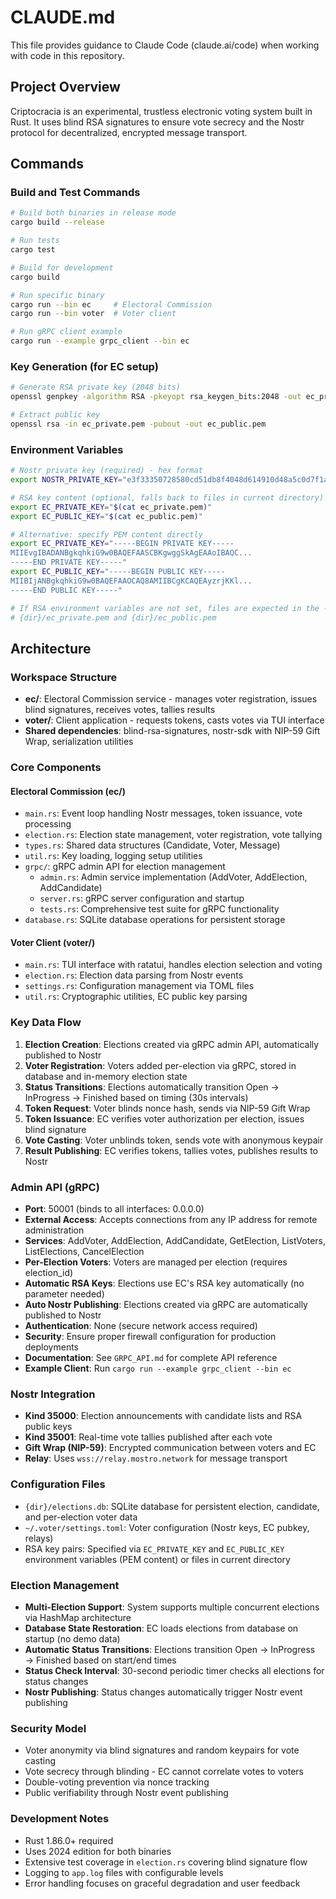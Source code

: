# CLAUDE.md

This file provides guidance to Claude Code (claude.ai/code) when working with code in this repository.

## Project Overview

Criptocracia is an experimental, trustless electronic voting system built in Rust. It uses blind RSA signatures to ensure vote secrecy and the Nostr protocol for decentralized, encrypted message transport.

## Commands

### Build and Test Commands
```bash
# Build both binaries in release mode
cargo build --release

# Run tests
cargo test

# Build for development
cargo build

# Run specific binary
cargo run --bin ec     # Electoral Commission
cargo run --bin voter  # Voter client

# Run gRPC client example
cargo run --example grpc_client --bin ec
```

### Key Generation (for EC setup)
```bash
# Generate RSA private key (2048 bits)
openssl genpkey -algorithm RSA -pkeyopt rsa_keygen_bits:2048 -out ec_private.pem

# Extract public key
openssl rsa -in ec_private.pem -pubout -out ec_public.pem
```

### Environment Variables
```bash
# Nostr private key (required) - hex format
export NOSTR_PRIVATE_KEY="e3f33350728580cd51db8f4048d614910d48a5c0d7f1af6811e83c07fc865a5c"

# RSA key content (optional, falls back to files in current directory)
export EC_PRIVATE_KEY="$(cat ec_private.pem)"
export EC_PUBLIC_KEY="$(cat ec_public.pem)"

# Alternative: specify PEM content directly
export EC_PRIVATE_KEY="-----BEGIN PRIVATE KEY-----
MIIEvgIBADANBgkqhkiG9w0BAQEFAASCBKgwggSkAgEAAoIBAQC...
-----END PRIVATE KEY-----"
export EC_PUBLIC_KEY="-----BEGIN PUBLIC KEY-----
MIIBIjANBgkqhkiG9w0BAQEFAAOCAQ8AMIIBCgKCAQEAyzrjKKl...
-----END PUBLIC KEY-----"

# If RSA environment variables are not set, files are expected in the --dir directory:
# {dir}/ec_private.pem and {dir}/ec_public.pem
```

## Architecture

### Workspace Structure
- **ec/**: Electoral Commission service - manages voter registration, issues blind signatures, receives votes, tallies results
- **voter/**: Client application - requests tokens, casts votes via TUI interface
- **Shared dependencies**: blind-rsa-signatures, nostr-sdk with NIP-59 Gift Wrap, serialization utilities

### Core Components

#### Electoral Commission (ec/)
- `main.rs`: Event loop handling Nostr messages, token issuance, vote processing
- `election.rs`: Election state management, voter registration, vote tallying
- `types.rs`: Shared data structures (Candidate, Voter, Message)
- `util.rs`: Key loading, logging setup utilities
- `grpc/`: gRPC admin API for election management
  - `admin.rs`: Admin service implementation (AddVoter, AddElection, AddCandidate)
  - `server.rs`: gRPC server configuration and startup
  - `tests.rs`: Comprehensive test suite for gRPC functionality
- `database.rs`: SQLite database operations for persistent storage

#### Voter Client (voter/)
- `main.rs`: TUI interface with ratatui, handles election selection and voting
- `election.rs`: Election data parsing from Nostr events
- `settings.rs`: Configuration management via TOML files
- `util.rs`: Cryptographic utilities, EC public key parsing

### Key Data Flow
1. **Election Creation**: Elections created via gRPC admin API, automatically published to Nostr
2. **Voter Registration**: Voters added per-election via gRPC, stored in database and in-memory election state  
3. **Status Transitions**: Elections automatically transition Open → InProgress → Finished based on timing (30s intervals)
4. **Token Request**: Voter blinds nonce hash, sends via NIP-59 Gift Wrap
5. **Token Issuance**: EC verifies voter authorization per election, issues blind signature
6. **Vote Casting**: Voter unblinds token, sends vote with anonymous keypair
7. **Result Publishing**: EC verifies tokens, tallies votes, publishes results to Nostr

### Admin API (gRPC)
- **Port**: 50001 (binds to all interfaces: 0.0.0.0)
- **External Access**: Accepts connections from any IP address for remote administration
- **Services**: AddVoter, AddElection, AddCandidate, GetElection, ListVoters, ListElections, CancelElection
- **Per-Election Voters**: Voters are managed per election (requires election_id)
- **Automatic RSA Keys**: Elections use EC's RSA key automatically (no parameter needed)
- **Auto Nostr Publishing**: Elections created via gRPC are automatically published to Nostr
- **Authentication**: None (secure network access required)
- **Security**: Ensure proper firewall configuration for production deployments
- **Documentation**: See `GRPC_API.md` for complete API reference
- **Example Client**: Run `cargo run --example grpc_client --bin ec`

### Nostr Integration
- **Kind 35000**: Election announcements with candidate lists and RSA public keys
- **Kind 35001**: Real-time vote tallies published after each vote
- **Gift Wrap (NIP-59)**: Encrypted communication between voters and EC
- **Relay**: Uses `wss://relay.mostro.network` for message transport

### Configuration Files
- `{dir}/elections.db`: SQLite database for persistent election, candidate, and per-election voter data
- `~/.voter/settings.toml`: Voter configuration (Nostr keys, EC pubkey, relays)
- RSA key pairs: Specified via `EC_PRIVATE_KEY` and `EC_PUBLIC_KEY` environment variables (PEM content) or files in current directory

### Election Management
- **Multi-Election Support**: System supports multiple concurrent elections via HashMap architecture
- **Database State Restoration**: EC loads elections from database on startup (no demo data)
- **Automatic Status Transitions**: Elections transition Open → InProgress → Finished based on start/end times
- **Status Check Interval**: 30-second periodic timer checks all elections for status changes
- **Nostr Publishing**: Status changes automatically trigger Nostr event publishing

### Security Model
- Voter anonymity via blind signatures and random keypairs for vote casting
- Vote secrecy through blinding - EC cannot correlate votes to voters
- Double-voting prevention via nonce tracking
- Public verifiability through Nostr event publishing

### Development Notes
- Rust 1.86.0+ required
- Uses 2024 edition for both binaries
- Extensive test coverage in `election.rs` covering blind signature flow
- Logging to `app.log` files with configurable levels
- Error handling focuses on graceful degradation and user feedback